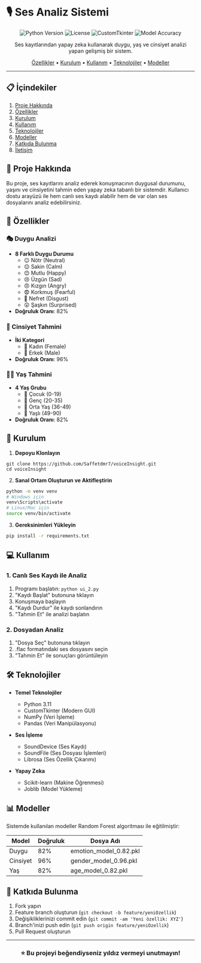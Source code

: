 # 🎙️ Ses Analiz Sistemi

<div align="center">

![Python Version](https://img.shields.io/badge/python-3.11-blue.svg)
![License](https://img.shields.io/badge/license-MIT-green.svg)
![CustomTkinter](https://img.shields.io/badge/GUI-CustomTkinter-orange.svg)
![Model Accuracy](https://img.shields.io/badge/Model%20Accuracy-up%20to%2096%25-success.svg)

Ses kayıtlarından yapay zeka kullanarak duygu, yaş ve cinsiyet analizi yapan gelişmiş bir sistem.

[Özellikler](#-özellikler) •
[Kurulum](#-kurulum) •
[Kullanım](#-kullanım) •
[Teknolojiler](#-teknolojiler) •
[Modeller](#-modeller)

</div>

---

## 📋 İçindekiler
1. [Proje Hakkında](#-proje-hakkında)
2. [Özellikler](#-özellikler)
3. [Kurulum](#-kurulum)
4. [Kullanım](#-kullanım)
5. [Teknolojiler](#-teknolojiler)
6. [Modeller](#-modeller)
7. [Katkıda Bulunma](#-katkıda-bulunma)
8. [İletişim](#-iletişim)

## 🎯 Proje Hakkında

Bu proje, ses kayıtlarını analiz ederek konuşmacının duygusal durumunu, yaşını ve cinsiyetini tahmin eden yapay zeka tabanlı bir sistemdir. Kullanıcı dostu arayüzü ile hem canlı ses kaydı alabilir hem de var olan ses dosyalarını analiz edebilirsiniz.

## 🌟 Özellikler

### 🎭 Duygu Analizi
- **8 Farklı Duygu Durumu**
  - 😐 Nötr (Neutral)
  - 😌 Sakin (Calm)
  - 😊 Mutlu (Happy)
  - 😢 Üzgün (Sad)
  - 😠 Kızgın (Angry)
  - 😨 Korkmuş (Fearful)
  - 😤 Nefret (Disgust)
  - 😲 Şaşkın (Surprised)
- **Doğruluk Oranı**: 82%

### 👥 Cinsiyet Tahmini
- **İki Kategori**
  - 👩 Kadın (Female)
  - 👨 Erkek (Male)
- **Doğruluk Oranı**: 96%

### 👶👴 Yaş Tahmini
- **4 Yaş Grubu**
  - 👶 Çocuk (0-19)
  - 👱 Genç (20-35)
  - 👨 Orta Yaş (36-49)
  - 👴 Yaşlı (49-90)
- **Doğruluk Oranı**: 82%

## 🚀 Kurulum

1. **Depoyu Klonlayın**

```
git clone https://github.com/Saffetdmr7/voiceInsight.git
cd voiceInsight
```

2. **Sanal Ortam Oluşturun ve Aktifleştirin**
```bash
python -m venv venv
# Windows için
venv\Scripts\activate
# Linux/Mac için
source venv/bin/activate
```

3. **Gereksinimleri Yükleyin**
```bash
pip install -r requirements.txt
```

## 💻 Kullanım

### 1. Canlı Ses Kaydı ile Analiz
1. Programı başlatın: `python ui_2.py`
2. "Kaydı Başlat" butonuna tıklayın
3. Konuşmaya başlayın
4. "Kaydı Durdur" ile kaydı sonlandırın
5. "Tahmin Et" ile analizi başlatın

### 2. Dosyadan Analiz
1. "Dosya Seç" butonuna tıklayın
2. .flac formatındaki ses dosyasını seçin
3. "Tahmin Et" ile sonuçları görüntüleyin

## 🛠 Teknolojiler

- **Temel Teknolojiler**
  - Python 3.11
  - CustomTkinter (Modern GUI)
  - NumPy (Veri İşleme)
  - Pandas (Veri Manipülasyonu)

- **Ses İşleme**
  - SoundDevice (Ses Kaydı)
  - SoundFile (Ses Dosyası İşlemleri)
  - Librosa (Ses Özellik Çıkarımı)

- **Yapay Zeka**
  - Scikit-learn (Makine Öğrenmesi)
  - Joblib (Model Yükleme)

## 📊 Modeller

Sistemde kullanılan modeller Random Forest algoritması ile eğitilmiştir:

| Model | Doğruluk | Dosya Adı |
|-------|----------|-----------|
| Duygu | 82% | emotion_model_0.82.pkl |
| Cinsiyet | 96% | gender_model_0.96.pkl |
| Yaş | 82% | age_model_0.82.pkl |

## 🤝 Katkıda Bulunma

1. Fork yapın
2. Feature branch oluşturun (`git checkout -b feature/yeniOzellik`)
3. Değişikliklerinizi commit edin (`git commit -am 'Yeni özellik: XYZ'`)
4. Branch'inizi push edin (`git push origin feature/yeniOzellik`)
5. Pull Request oluşturun

---

<div align="center">

### ⭐ Bu projeyi beğendiyseniz yıldız vermeyi unutmayın!

</div>